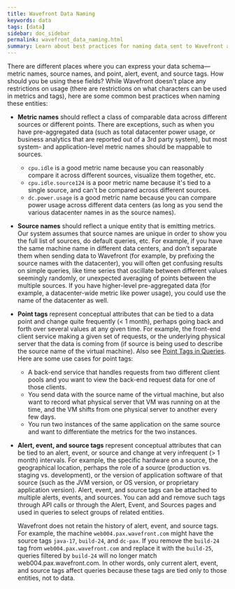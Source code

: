 ```yaml
---
title: Wavefront Data Naming
keywords: data
tags: [data]
sidebar: doc_sidebar
permalink: wavefront_data_naming.html
summary: Learn about best practices for naming data sent to Wavefront and naming Wavefront entities.
---
```

There are different places where you can express your data schema&mdash;metric names, source names, and point, alert, event, and source tags. How should you be using these fields? While Wavefront doesn't place any restrictions on usage (there are restrictions on what characters can be used in metrics and tags), here are some common best practices when naming these entities:

- **Metric names** should reflect a class of comparable data across different sources or different points. There are exceptions, such as when you have pre-aggregated data (such as total datacenter power usage, or business analytics that are reported out of a 3rd party system), but most system- and application-level metric names should be mappable to sources.
  - `cpu.idle` is a good metric name because you can reasonably compare it across different sources, visualize them together, etc.
  - `cpu.idle.source124` is a poor metric name because it's tied to a single source, and can't be compared across different sources.
  - `dc.power.usage` is a good metric name because you can compare power usage across different data centers (as long as you send the various datacenter names in as the source names).
- **Source names** should reflect a unique entity that is emitting metrics. Our system assumes that source names are unique in order to show you the full list of sources, do default queries, etc. For example, if you have the same machine name in different data centers, and don't separate them when sending data to Wavefront (for example, by prefixing the source names with the datacenter), you will often get confusing results on simple queries, like time series that oscillate between different values seemingly randomly, or unexpected averaging of points between the multiple sources. If you have higher-level pre-aggregated data (for example, a datacenter-wide metric like power usage), you could use the name of the datacenter as well.
- **Point tags** represent conceptual attributes that can be tied to a data point and change quite frequently (< 1 month), perhaps going back and forth over several values at any given time. For example, the front-end client service making a given set of requests, or the underlying physical server that the data is coming from (if source is being used to describe the source name of the virtual machine). Also see [Point Tags in Queries](query_language_using_point_tags). Here are some use cases for point tags:
  - A back-end service that handles requests from two different client pools and you want to view the back-end request data for one of those clients.
  - You send data with the source name of the virtual machine, but also want to record what physical server that VM was running on at the time, and the VM shifts from one physical server to another every few days.
  - You run two instances of the same application on the same source and want to differentiate the metrics for the two instances.
- **Alert, event, and source tags** represent conceptual attributes that can be tied to an alert, event, or source and change at very infrequent (> 1 month) intervals. For example, the specific hardware on a source, the geographical location, perhaps the role of a source (production vs. staging vs. development), or the version of application software of that source (such as the JVM version, or OS version, or proprietary application version).  Alert, event, and source tags can be attached to multiple alerts, events, and sources.  You can add and remove such tags through API calls or through the Alert, Event, and Sources pages and used in queries to select groups of related entities.

  Wavefront does not retain the history of alert, event, and source tags. For example, the machine `web004.pax.wavefront.com` might have the source tags `java-17`, `build-24`, and `dc-pax`. If you remove the `build-24` tag from `web004.pax.wavefront.com` and replace it with the `build-25`, queries filtered by `build-24` will no longer match web004.pax.wavefront.com. In other words, only current alert, event, and source tags affect queries because these tags are tied only to those entities, not to data.


